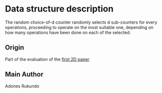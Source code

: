 # Data structure description

The random choice-of-d counter randomly selects d sub-counters for every operations, proceeding to operate on the most suitable one, depending on how many operations have been done on each of the selected.

## Origin

Part of the evaluation of the [first 2D paper](https://doi.org/10.4230/LIPIcs.DISC.2019.31).

## Main Author

Adones Rukundo